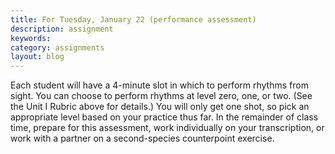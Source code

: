 ```yaml
---
title: For Tuesday, January 22 (performance assessment)
description: assignment
keywords: 
category: assignments
layout: blog
---
```


Each student will have a 4-minute slot in which to perform rhythms from sight. You can choose to perform rhythms at level zero, one, or two. (See the Unit I Rubric above for details.) You will only get one shot, so pick an appropriate level based on your practice thus far. In the remainder of class time, prepare for this assessment, work individually on your transcription, or work with a partner on a second-species counterpoint exercise.